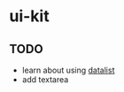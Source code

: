 # ui-kit

## TODO
- learn about using [datalist]
- add textarea

[datalist]:https://developer.mozilla.org/en-US/docs/Learn/Forms/Form_validation#:~:text=range%22%3E-,%3Cdatalist%20id%3D%22l1%22%3E,-%3Coption%3E

